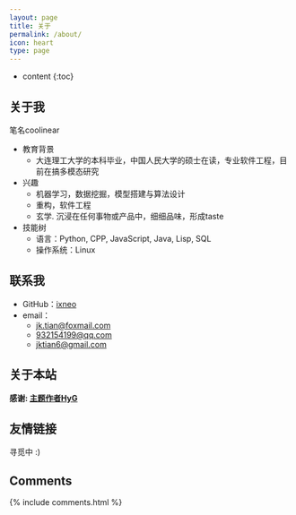 ```yaml
---
layout: page
title: 关于
permalink: /about/
icon: heart
type: page
---
```


* content
{:toc}

## 关于我

<!-- <iframe src="https://githubbadge.appspot.com/ixneo?s=1" style="border: 0;height: 142px;width: 200px;overflow: hidden;" frameBorder="0"></iframe> -->

笔名coolinear

* 教育背景
	* 大连理工大学的本科毕业，中国人民大学的硕士在读，专业软件工程，目前在搞多模态研究
* 兴趣
	* 机器学习，数据挖掘，模型搭建与算法设计
	* 重构，软件工程
	* 玄学. 沉浸在任何事物或产品中，细细品味，形成taste
* 技能树
	* 语言：Python, CPP, JavaScript, Java, Lisp, SQL
	* 操作系统：Linux

## 联系我

* GitHub：[ixneo](https://github.com/ixneo)
* email：
	* jk.tian@foxmail.com
	* 932154199@qq.com
	* jktian6@gmail.com


## 关于本站

**感谢: [主题作者HyG](https://github.com/Gaohaoyang)**



## 友情链接

寻觅中 :)

## Comments

{% include comments.html %}
